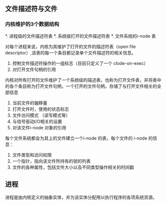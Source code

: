 ## 文件描述符与文件

### 内核维护的3个数据结构

*. 进程级的文件描述符表
*. 系统级打开的文件描述符表
*. 文件系统的i-node 表  


对每个进程来说，内核为其维护了打开的文件的描述符表（open file descriptor）,该表的每一个条目都记录单个文件描述符的相关信息。
1. 控制文件描述符操作的一组标志（目前只定义了一个 clode-on-exec）
2. 对打开文件句柄的引用

内核对所有打开的文件维护了一个系统级的描述表，也称为打开文件表，并将表中的各个条目称为打开文件句柄，一个打开的文件句柄，存储了与打开文件相关的全部信息
1. 当前文件的偏移量
2. 打开文件时，使用的状态标志
3. 文件访问模式 （读写模式等）
4. 与信号驱动I/O相关的设置
5. 对该文件i-node 对象的引用


每个文件系统都会为其上的文件建立一个i-node 的表，每个文件的 i-node 的信息：
1. 文件类型和访问权限
2. 一个指针，指向该文件所持有的锁的列表
3. 文件的各种属性，包括文件大小以及不同类型操作相关的时间戳


## 进程
进程是由内核定义的抽象实体，并为该实体分配用以执行程序的各项系统资源。
